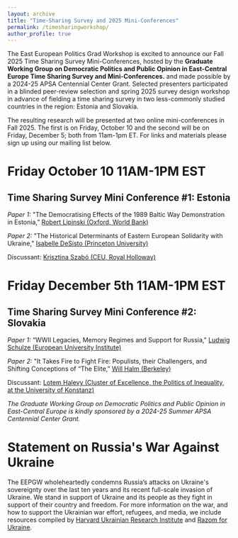 ```yaml
---
layout: archive
title: "Time-Sharing Survey and 2025 Mini-Conferences"
permalink: /timesharingworkshop/
author_profile: true
---
```


The East European Politics Grad Workshop is excited to announce our Fall 2025 Time Sharing Survey Mini-Conferences, hosted by the **Graduate Working Group on Democratic Politics and Public Opinion in East-Central Europe Time Sharing Survey and Mini-Conferences.** and made possible by a 2024-25 APSA Centennial Center Grant. Selected presenters participated in a blinded peer-review selection and spring 2025 survey design workshop in advance of fielding a time sharing survey in two less-commonly studied countries in the region: Estonia and Slovakia.

The resulting research will be presented at two online mini-conferences in Fall 2025. The first is on Friday, October 10 and the second will be on Friday, December 5; both from 11am-1pm ET. For links and materials please sign up using our mailing list below.

# Friday October 10 11AM-1PM EST
## Time Sharing Survey Mini Conference #1: Estonia 

*Paper 1:* "The Democratising Effects of the 1989 Baltic Way Demonstration in Estonia,” [Robert Lipinski (Oxford, World Bank)](https://roberlipinski.mobirisesite.com/)

*Paper 2:* "The Historical Determinants of Eastern European Solidarity with Ukraine," [Isabelle DeSisto (Princeton University)](https://isabelledesisto.com/)

Discussant:  [Krisztina Szabó (CEU, Royal Holloway)](https://sites.google.com/view/krisztinaszabo/home)


# Friday December 5th 11AM-1PM EST
## Time Sharing Survey Mini Conference #2: Slovakia 

*Paper 1:* “WWII Legacies, Memory Regimes and Support for Russia," [Ludwig Schulze (European University Institute)](https://ludwigschulze.github.io/ludwig-schulze/)

*Paper 2:*  "It Takes Fire to Fight Fire: Populists, their Challengers, and Shifting Conceptions of “The Elite,” [Will Halm (Berkeley)](https://polisci.berkeley.edu/people/person/william-halm)

Discussant: [Lotem Halevy (Cluster of Excellence, the Politics of Inequality, at the University of Konstanz)](https://www.lotemhalevy.com/)


*The Graduate Working Group on Democratic Politics and Public Opinion in East-Central Europe is kindly sponsored by a 2024-25 Summer APSA Centennial Center Grant.* 


# Statement on Russia's War Against Ukraine
The EEPGW wholeheartedly condemns Russia’s attacks on Ukraine's sovereignty over the last ten years and its recent full-scale invasion of Ukraine. We stand in support of Ukraine and its people as they fight in support of their country and freedom. For more information on the war, and how to support the Ukrainian war effort, refugees, and media, we include resources compiled by [Harvard Ukrainian Research Institute](https://huri.harvard.edu/russia-ukraine-war) and [Razom for Ukraine](https://www.razomforukraine.org/).
